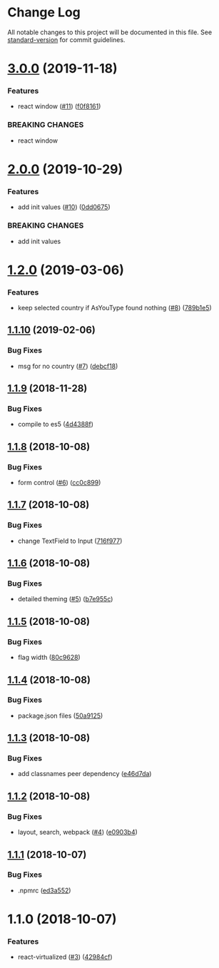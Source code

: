 # Change Log

All notable changes to this project will be documented in this file. See [standard-version](https://github.com/conventional-changelog/standard-version) for commit guidelines.

<a name="3.0.0"></a>
# [3.0.0](https://github.com/SponsorPay/material-ui-phone-input/compare/v2.0.0...v3.0.0) (2019-11-18)


### Features

* react window ([#11](https://github.com/SponsorPay/material-ui-phone-input/issues/11)) ([f0f8161](https://github.com/SponsorPay/material-ui-phone-input/commit/f0f8161))


### BREAKING CHANGES

* react window



<a name="2.0.0"></a>
# [2.0.0](https://github.com/SponsorPay/material-ui-phone-input/compare/v1.2.0...v2.0.0) (2019-10-29)


### Features

* add init values ([#10](https://github.com/SponsorPay/material-ui-phone-input/issues/10)) ([0dd0675](https://github.com/SponsorPay/material-ui-phone-input/commit/0dd0675))


### BREAKING CHANGES

* add init values



<a name="1.2.0"></a>
# [1.2.0](https://github.com/SponsorPay/material-ui-phone-input/compare/v1.1.10...v1.2.0) (2019-03-06)


### Features

* keep selected country if AsYouType found nothing ([#8](https://github.com/SponsorPay/material-ui-phone-input/issues/8)) ([789b1e5](https://github.com/SponsorPay/material-ui-phone-input/commit/789b1e5))



<a name="1.1.10"></a>
## [1.1.10](https://github.com/SponsorPay/material-ui-phone-input/compare/v1.1.9...v1.1.10) (2019-02-06)


### Bug Fixes

* msg for no country ([#7](https://github.com/SponsorPay/material-ui-phone-input/issues/7)) ([debcf18](https://github.com/SponsorPay/material-ui-phone-input/commit/debcf18))



<a name="1.1.9"></a>
## [1.1.9](https://github.com/SponsorPay/material-ui-phone-input/compare/v1.1.8...v1.1.9) (2018-11-28)


### Bug Fixes

* compile to es5 ([4d4388f](https://github.com/SponsorPay/material-ui-phone-input/commit/4d4388f))



<a name="1.1.8"></a>
## [1.1.8](https://github.com/SponsorPay/material-ui-phone-input/compare/v1.1.7...v1.1.8) (2018-10-08)


### Bug Fixes

* form control ([#6](https://github.com/SponsorPay/material-ui-phone-input/issues/6)) ([cc0c899](https://github.com/SponsorPay/material-ui-phone-input/commit/cc0c899))



<a name="1.1.7"></a>
## [1.1.7](https://github.com/SponsorPay/material-ui-phone-input/compare/v1.1.6...v1.1.7) (2018-10-08)


### Bug Fixes

* change TextField to Input ([716f977](https://github.com/SponsorPay/material-ui-phone-input/commit/716f977))



<a name="1.1.6"></a>
## [1.1.6](https://github.com/SponsorPay/material-ui-phone-input/compare/v1.1.5...v1.1.6) (2018-10-08)


### Bug Fixes

* detailed theming ([#5](https://github.com/SponsorPay/material-ui-phone-input/issues/5)) ([b7e955c](https://github.com/SponsorPay/material-ui-phone-input/commit/b7e955c))



<a name="1.1.5"></a>
## [1.1.5](https://github.com/SponsorPay/material-ui-phone-input/compare/v1.1.4...v1.1.5) (2018-10-08)


### Bug Fixes

* flag width ([80c9628](https://github.com/SponsorPay/material-ui-phone-input/commit/80c9628))



<a name="1.1.4"></a>
## [1.1.4](https://github.com/SponsorPay/material-ui-phone-input/compare/v1.1.3...v1.1.4) (2018-10-08)


### Bug Fixes

* package.json files ([50a9125](https://github.com/SponsorPay/material-ui-phone-input/commit/50a9125))



<a name="1.1.3"></a>
## [1.1.3](https://github.com/SponsorPay/material-ui-phone-input/compare/v1.1.2...v1.1.3) (2018-10-08)


### Bug Fixes

* add classnames peer dependency ([e46d7da](https://github.com/SponsorPay/material-ui-phone-input/commit/e46d7da))



<a name="1.1.2"></a>
## [1.1.2](https://github.com/SponsorPay/material-ui-phone-input/compare/v1.1.1...v1.1.2) (2018-10-08)


### Bug Fixes

* layout, search, webpack ([#4](https://github.com/SponsorPay/material-ui-phone-input/issues/4)) ([e0903b4](https://github.com/SponsorPay/material-ui-phone-input/commit/e0903b4))



<a name="1.1.1"></a>
## [1.1.1](https://github.com/SponsorPay/material-ui-phone-input/compare/v1.1.0...v1.1.1) (2018-10-07)


### Bug Fixes

* .npmrc ([ed3a552](https://github.com/SponsorPay/material-ui-phone-input/commit/ed3a552))



<a name="1.1.0"></a>
# 1.1.0 (2018-10-07)


### Features

* react-virtualized ([#3](https://github.com/SponsorPay/material-ui-phone-input/issues/3)) ([42984cf](https://github.com/SponsorPay/material-ui-phone-input/commit/42984cf))
